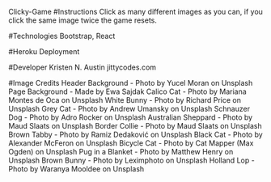 Clicky-Game
#Instructions 
Click as many different images as you can, if you click the same image twice the game resets.

#Technologies 
Bootstrap, React

#Heroku Deployment

#Developer
Kristen N. Austin jittycodes.com

#Image Credits
Header Background - Photo by Yucel Moran on Unsplash
Page Background - Made by Ewa Sajdak
Calico Cat - Photo by Mariana Montes de Oca on Unsplash
White Bunny - Photo by Richard Price on Unsplash
Grey Cat - Photo by Andrew Umansky on Unsplash
Schnauzer Dog - Photo by Adro Rocker on Unsplash
Australian Sheppard - Photo by Maud Slaats on Unsplash
Border Collie - Photo by Maud Slaats on Unsplash
Brown Tabby - Photo by Ramiz Dedaković on Unsplash
Black Cat - Photo by Alexander McFeron on Unsplash
Bicycle Cat - Photo by Cat Mapper (Max Ogden) on Unsplash
Pug in a Blanket - Photo by Matthew Henry on Unsplash
Brown Bunny - Photo by Leximphoto on Unsplash
Holland Lop - Photo by Waranya Mooldee on Unsplash